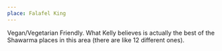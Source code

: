 ```yaml
---
place: Falafel King
---
```

Vegan/Vegetarian Friendly. What Kelly believes is actually the best of the Shawarma places in this area
(there are like 12 different ones).
